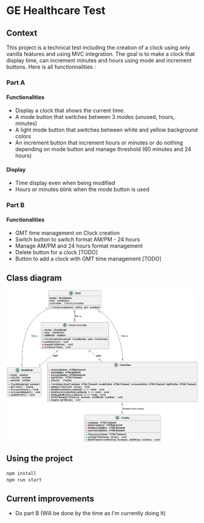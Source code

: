 # GE  Healthcare Test

## Context

This project is a technical test including the creation of a clock using only vanilla features and using MVC integration. The goal is to make a clock that display time, can increment minutes and hours using mode and increment buttons. Here is all functionnalities :

### Part A

#### Functionalities

- Display a clock that shows the current time.
- A mode button that switches between 3 modes (unused, hours, minutes)
- A light mode button that switches between white and yellow background colors
- An increment button that increment hours or minutes or do nothing depending on mode button and manage threshold (60 minutes and 24 hours)

#### Display

- Time display even when being modified
- Hours or minutes blink when the mode button is used

### Part B

#### Functionalities

- GMT time management on Clock creation
- Switch button to switch format AM/PM - 24 hours
- Manage AM/PM and 24 hours format management
- Delete button for a clock [TODO]
- Button to add a clock with GMT time management [TODO]

## Class diagram

![Alt text](diagram.png)

## Using the project

```javascript
npm install
npm run start
```

## Current improvements

- Do part B (Will be done by the time as I'm currently doing It)